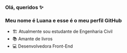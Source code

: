 ### Olá, queridos ✨️
### Meu nome é Luana e esse é o meu perfil GitHub

- 🏗 Atualmente sou estudante de Engenharia Civil
- 📚 Amante de livros
- 💻 Desenvolvedora Front-End
<!--
**luana8mai/luana8mai** is a ✨ _special_ ✨ repository because its `README.md` (this file) appears on your GitHub profile.

Here are some ideas to get you started:

- 🔭 I’m currently working on ...
- 🌱 I’m currently learning ...
- 👯 I’m looking to collaborate on ...
- 🤔 I’m looking for help with ...
- 💬 Ask me about ...
- 📫 How to reach me: ...
- 😄 Pronouns: ...
- ⚡ Fun fact: ...
-->
